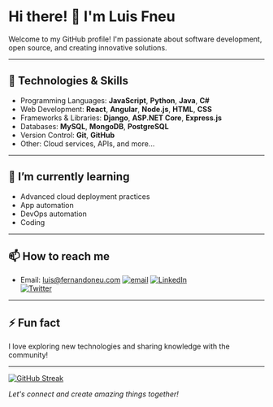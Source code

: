 # Hi there! 👋 I'm Luis Fneu

Welcome to my GitHub profile! I'm passionate about software development, open source, and creating innovative solutions.

---

## 🔧 Technologies & Skills

- Programming Languages: **JavaScript**, **Python**, **Java**, **C#**
- Web Development: **React**, **Angular**, **Node.js**, **HTML**, **CSS**
- Frameworks & Libraries: **Django**, **ASP.NET Core**, **Express.js**
- Databases: **MySQL**, **MongoDB**, **PostgreSQL**
- Version Control: **Git**, **GitHub**
- Other: Cloud services, APIs, and more...

---


## 🌱 I’m currently learning

- Advanced cloud deployment practices
- App automation
- DevOps automation
- Coding

---

## 📫 How to reach me

- Email: luis@fernandoneu.com
[![email](https://img.shields.io/badge/LinkedIn-LuisNeu-blue?logo=)](https://linkedin.com/in/lusineu) 
[![LinkedIn](https://img.shields.io/badge/LinkedIn-LuisNeu-blue?logo=linkedin)](https://www.linkedin.com/in/LuisNeu)  
[![Twitter](https://img.shields.io/badge/x-LuisNeu-blue?logo=x)](https://twitter.com/luisneu)


---

## ⚡ Fun fact

I love exploring new technologies and sharing knowledge with the community!

---

[![GitHub Streak](https://streak-stats.demolab.com/?user=luisfneu&theme=dark&hide_border=true)](https://git.io/streak-stats)


*Let's connect and create amazing things together!*